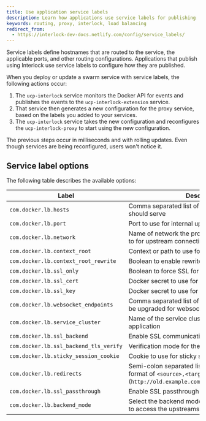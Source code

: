 ```yaml
---
title: Use application service labels
description: Learn how applications use service labels for publishing
keywords: routing, proxy, interlock, load balancing
redirect_from:
  - https://interlock-dev-docs.netlify.com/config/service_labels/
---
```


Service labels define hostnames that are routed to the
service, the applicable ports, and other routing configurations. Applications that publish using Interlock use service labels to configure how they are published.

When you deploy or update a swarm service with service labels, the following actions occur:

1. The `ucp-interlock` service monitors the Docker API for events and
publishes the events to the `ucp-interlock-extension` service.
2. That service then generates a new configuration for the proxy service,
based on the labels you added to your services.
3. The `ucp-interlock` service takes the new configuration and reconfigures the
`ucp-interlock-proxy` to start using the new configuration.

The previous steps occur in milliseconds and with rolling updates. Even though
services are being reconfigured, users won't notice it.

## Service label options

The following table describes the available options:

| Label | Description | Example |
| --- | --- | --- |
| `com.docker.lb.hosts` | Comma separated list of the hosts that the service should serve | `example.com,test.com` |
| `com.docker.lb.port` | Port to use for internal upstream communication | `8080` |
| `com.docker.lb.network` | Name of network the proxy service should attach to for upstream connectivity | `app-network-a` |
| `com.docker.lb.context_root` | Context or path to use for the application | `/app` |
| `com.docker.lb.context_root_rewrite` | Boolean to enable rewrite for the context root | `true` |
| `com.docker.lb.ssl_only` | Boolean to force SSL for application | `true` |
| `com.docker.lb.ssl_cert` | Docker secret to use for the SSL certificate | `example.com.cert` |
| `com.docker.lb.ssl_key` | Docker secret to use for the SSL key | `example.com.key` |
| `com.docker.lb.websocket_endpoints` | Comma separated list of endpoints to configure to be upgraded for websockets | `/ws,/foo` |
| `com.docker.lb.service_cluster` | Name of the service cluster to use for the application | `us-east` |
| `com.docker.lb.ssl_backend` | Enable SSL communication to the upstreams | `true` |
| `com.docker.lb.ssl_backend_tls_verify` | Verification mode for the upstream TLS | `none` |
| `com.docker.lb.sticky_session_cookie` | Cookie to use for sticky sessions | `none` |
| `com.docker.lb.redirects` | Semi-colon separated list of redirects to add in the format of `<source>,<target>`.  Example: (`http://old.example.com,http://new.example.com;`) | `none` |
| `com.docker.lb.ssl_passthrough` | Enable SSL passthrough | `false` |
| `com.docker.lb.backend_mode` | Select the backend mode that the proxy should use to access the upstreams. Defaults to `task`. | `vip` |
